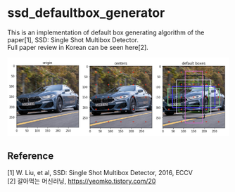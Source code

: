 # ssd_defaultbox_generator
This is an implementation of default box generating algorithm of the paper[1], SSD: Single Shot Multibox Detector.  
Full paper review in Korean can be seen here[2].

![result](result.png)

## Reference
[1] W. Liu, et al, SSD: Single Shot Multibox Detector, 2016, ECCV  
[2] 갈아먹는 머신러닝, https://yeomko.tistory.com/20
